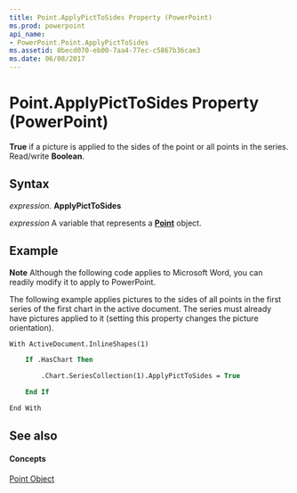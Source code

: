 ```yaml
---
title: Point.ApplyPictToSides Property (PowerPoint)
ms.prod: powerpoint
api_name:
- PowerPoint.Point.ApplyPictToSides
ms.assetid: 0becd070-eb00-7aa4-77ec-c5867b36cae3
ms.date: 06/08/2017
---
```



# Point.ApplyPictToSides Property (PowerPoint)

 **True** if a picture is applied to the sides of the point or all points in the series. Read/write **Boolean**.


## Syntax

 _expression_. **ApplyPictToSides**

 _expression_ A variable that represents a **[Point](point-object-powerpoint.md)** object.


## Example




 **Note**  Although the following code applies to Microsoft Word, you can readily modify it to apply to PowerPoint.

The following example applies pictures to the sides of all points in the first series of the first chart in the active document. The series must already have pictures applied to it (setting this property changes the picture orientation).




```vb
With ActiveDocument.InlineShapes(1)

    If .HasChart Then

        .Chart.SeriesCollection(1).ApplyPictToSides = True

    End If

End With
```


## See also


#### Concepts


[Point Object](point-object-powerpoint.md)

